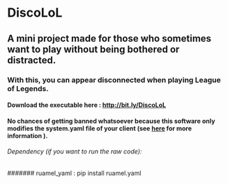 # DiscoLoL
## A mini project made for those who sometimes want to play without being bothered or distracted.
### With this, you can appear disconnected when playing League of Legends.

#### Download the executable here : http://bit.ly/DiscoLoL
#### No chances of getting banned whatsoever because this software only modifies the system.yaml file of your client (see [here](https://www.reddit.com/r/leagueoflegends/comments/b0lhi5/can_changing_languages_systemyaml_file_lead_to_a/) for more information ).
###### Dependency (if you want to run the raw code):

####### ruamel_yaml : pip install ruamel.yaml


